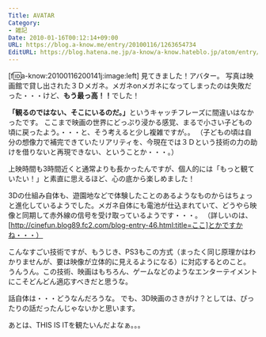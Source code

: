 ```yaml
---
Title: AVATAR
Category:
- 雑記
Date: 2010-01-16T00:12:14+09:00
URL: https://blog.a-know.me/entry/20100116/1263654734
EditURL: https://blog.hatena.ne.jp/a-know/a-know.hateblo.jp/atom/entry/12921228815727979896
---
```


[f:id:a-know:20100116200141j:image:left]
見てきました！アバター。
写真は映画館で貸し出された３Ｄメガネ。メガネonメガネになってしまったのは失敗だった・・・けど、<span style="font-weight:bold;">もう最っ高！！</span>でした！

<span style="font-weight:bold;">「観るのではない、そこにいるのだ。」</span>というキャッチフレーズに間違いはなかったです。
ここまで映画の世界にどっぷり浸かる感覚、まるで小さい子どもの頃に戻ったよう。・・・と、そう考えると少し複雑ですが。。
（子どもの頃は自分の想像力で補完できていたリアリティを、今現在では３Ｄという技術の力の助けを借りないと再現できない、ということか・・・。）

上映時間も3時間近くと通常よりも長かったんですが、個人的には「もっと観ていたい！」と素直に思えるほど、心の底から楽しめました！

3Dの仕組み自体も、遊園地などで体験したことのあるようなものからはちょっと進化しているようでした。メガネ自体にも電池が仕込まれていて、どうやら映像と同期して赤外線の信号を受け取っているようです・・・。
（詳しいのは、[http://cinefun.blog89.fc2.com/blog-entry-46.html:title=ここ]とかですかね・・・）

こんなすごい技術ですが、もうじき、PS3もこの方式（まったく同じ原理かはわかりませんが、要は映像が立体的に見えるようになる）に対応するとのこと。
うんうん。この技術、映画はもちろん、ゲームなどのようなエンターテイメントにこそどんどん適応すべきだと思うな。


話自体は・・・どうなんだろうな。
でも、3D映画のさきがけ？としては、ぴったりの話だったんじゃないかと思います。


あとは、THIS IS ITを観たいんだよなぁ。。。
